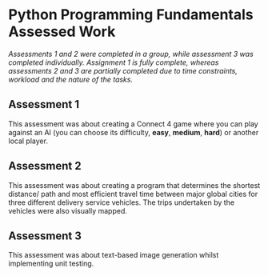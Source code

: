 # Python Programming Fundamentals Assessed Work
*Assessments 1 and 2 were completed in a group, while assessment 3 was completed individually. Assignment 1 is fully complete, whereas assessments 2 and 3 are partially completed due to time constraints, workload and the nature of the tasks.*

## Assessment 1
This assessment was about creating a Connect 4 game where you can play against an AI (you can choose its difficulty, **easy**, **medium**, **hard**) or another local player.

## Assessment 2
This assessment was about creating a program that determines the shortest distance/ path and most efficient travel time between major global cities for three different delivery service vehicles. The trips undertaken by the vehicles were also visually mapped.

## Assessment 3
This assessment was about text-based image generation whilst implementing unit testing.

